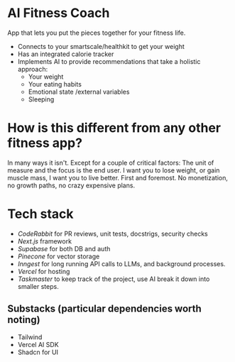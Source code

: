 # AI Fitness Coach

App that lets you put the pieces together for your fitness life. 
- Connects to your smartscale/healthkit to get your weight 
- Has an integrated calorie tracker
- Implements AI to provide recommendations that take a holistic approach: 
    - Your weight
    - Your eating habits
    - Emotional state /external variables
    - Sleeping

# How is this different from any other fitness app?
In many ways it isn't. Except for a couple of critical factors: The unit of measure and the focus is the end user. I want you to lose weight, or gain muscle mass, I want you to live better. First and foremost. No monetization, no growth paths, no crazy expensive plans. 

# Tech stack
- *CodeRabbit* for PR reviews, unit tests, docstrigs, security checks
- *Next.js* framework
- *Supabase* for both DB and auth
- *Pinecone* for vector storage
- *Inngest* for long running API calls to LLMs, and background processes.
- *Vercel* for hosting
- *Taskmaster* to keep track of the project, use AI break it down into smaller steps. 


## Substacks (particular dependencies worth noting) 
- Tailwind
- Vercel AI SDK
- Shadcn for UI
 

